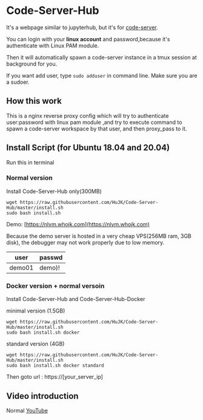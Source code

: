 # Code-Server-Hub
It's a webpage similar to jupyterhub, but it's for [code-server](https://github.com/cdr/code-server).

You can login with your **linux account** and password,because it's authenticate with Linux PAM module. 

Then it will automatically spawn a code-server instance in a tmux session at background for you.

If you want add user, type ```sudo adduser``` in command line. Make sure you are a sudoer.

## How this work
This is a nginx reverse proxy config which will try to authenticate user:password with linux pam module ,and try to execute command to spawn a code-server workspace by that user, and then proxy_pass to it.

## Install Script (for Ubuntu 18.04 and 20.04)
Run this in terminal

### Normal version

Install Code-Server-Hub only(300MB)

```
wget https://raw.githubusercontent.com/HuJK/Code-Server-Hub/master/install.sh
sudo bash install.sh
```
Demo:
[https://nlvm.whojk.com](https://nlvm.whojk.com) 

Because the demo server is hosted in a very cheap VPS(256MB ram, 3GB disk), the debugger may not work properly due to low memory.

user|passwd
------|---------
demo01|demo)!

### Docker version + normal versoin

Install Code-Server-Hub and Code-Server-Hub-Docker

minimal version (1.5GB)
```
wget https://raw.githubusercontent.com/HuJK/Code-Server-Hub/master/install.sh
sudo bash install.sh docker
```

standard version (4GB)
```
wget https://raw.githubusercontent.com/HuJK/Code-Server-Hub/master/install.sh
sudo bash install.sh docker standard
```

Then goto url : https://\[your_server_ip\]



## Video introduction

Normal [YouTube](https://www.youtube.com/watch?v=d66OmV22UFI)

